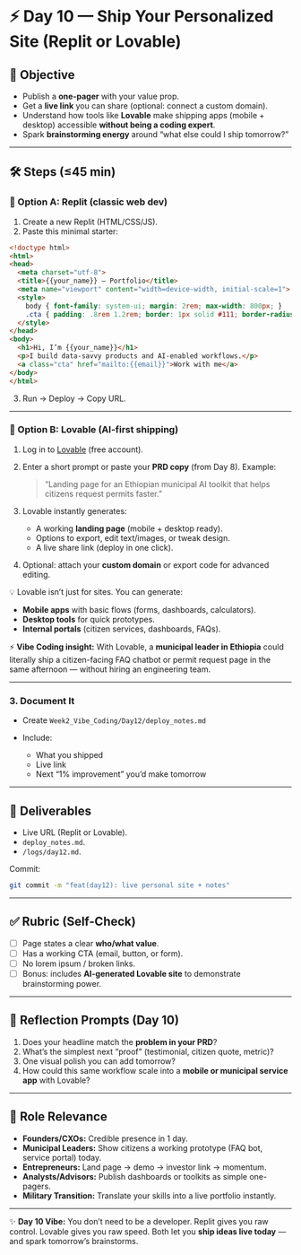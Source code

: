 <!-- Licensed under DACR-1.1 — see LICENSE.md -->

# ⚡ Day 10 — Ship Your Personalized Site (Replit or Lovable)

## 📌 Objective
- Publish a **one-pager** with your value prop.  
- Get a **live link** you can share (optional: connect a custom domain).  
- Understand how tools like **Lovable** make shipping apps (mobile + desktop) accessible **without being a coding expert**.  
- Spark **brainstorming energy** around “what else could I ship tomorrow?”  

---

## 🛠 Steps (≤45 min)

### 🚀 Option A: Replit (classic web dev)
1. Create a new Replit (HTML/CSS/JS).  
2. Paste this minimal starter:  

```html
<!doctype html>
<html>
<head>
  <meta charset="utf-8">
  <title>{{your_name}} — Portfolio</title>
  <meta name="viewport" content="width=device-width, initial-scale=1">
  <style>
    body { font-family: system-ui; margin: 2rem; max-width: 800px; }
    .cta { padding: .8rem 1.2rem; border: 1px solid #111; border-radius: 8px; display: inline-block; }
  </style>
</head>
<body>
  <h1>Hi, I’m {{your_name}}</h1>
  <p>I build data-savvy products and AI-enabled workflows.</p>
  <a class="cta" href="mailto:{{email}}">Work with me</a>
</body>
</html>
````

3. Run → Deploy → Copy URL.

---

### 🌟 Option B: Lovable (AI-first shipping)

1. Log in to [Lovable](https://lovable.dev/) (free account).
2. Enter a short prompt or paste your **PRD copy** (from Day 8). Example:

   > “Landing page for an Ethiopian municipal AI toolkit that helps citizens request permits faster.”
3. Lovable instantly generates:

   * A working **landing page** (mobile + desktop ready).
   * Options to export, edit text/images, or tweak design.
   * A live share link (deploy in one click).
4. Optional: attach your **custom domain** or export code for advanced editing.

💡 Lovable isn’t just for sites. You can generate:

* **Mobile apps** with basic flows (forms, dashboards, calculators).
* **Desktop tools** for quick prototypes.
* **Internal portals** (citizen services, dashboards, FAQs).

⚡ **Vibe Coding insight:** With Lovable, a **municipal leader in Ethiopia** could literally ship a citizen-facing FAQ chatbot or permit request page in the same afternoon — without hiring an engineering team.

---

### 3. Document It

* Create `Week2_Vibe_Coding/Day12/deploy_notes.md`
* Include:

  * What you shipped
  * Live link
  * Next “1% improvement” you’d make tomorrow

---

## 📂 Deliverables

* Live URL (Replit or Lovable).
* `deploy_notes.md`.
* `/logs/day12.md`.

Commit:

```bash
git commit -m "feat(day12): live personal site + notes"
```

---

## ✅ Rubric (Self-Check)

* [ ] Page states a clear **who/what value**.
* [ ] Has a working CTA (email, button, or form).
* [ ] No lorem ipsum / broken links.
* [ ] Bonus: includes **AI-generated Lovable site** to demonstrate brainstorming power.

---

## 📝 Reflection Prompts (Day 10)

1. Does your headline match the **problem in your PRD**?
2. What’s the simplest next “proof” (testimonial, citizen quote, metric)?
3. One visual polish you can add tomorrow?
4. How could this same workflow scale into a **mobile or municipal service app** with Lovable?

---

## 🎯 Role Relevance

* **Founders/CXOs:** Credible presence in 1 day.
* **Municipal Leaders:** Show citizens a working prototype (FAQ bot, service portal) today.
* **Entrepreneurs:** Land page → demo → investor link → momentum.
* **Analysts/Advisors:** Publish dashboards or toolkits as simple one-pagers.
* **Military Transition:** Translate your skills into a live portfolio instantly.

---

✨ **Day 10 Vibe:** You don’t need to be a developer. Replit gives you raw control. Lovable gives you raw speed. Both let you **ship ideas live today** — and spark tomorrow’s brainstorms.

```



